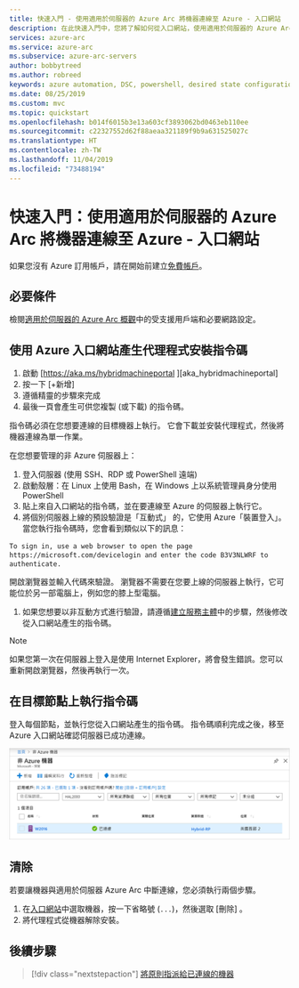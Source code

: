 ```yaml
---
title: 快速入門 - 使用適用於伺服器的 Azure Arc 將機器連線至 Azure - 入口網站
description: 在此快速入門中，您將了解如何從入口網站，使用適用於伺服器的 Azure Arc 將機器連線至 Azure
services: azure-arc
ms.service: azure-arc
ms.subservice: azure-arc-servers
author: bobbytreed
ms.author: robreed
keywords: azure automation, DSC, powershell, desired state configuration, update management, change tracking, inventory, runbooks, python, graphical, hybrid, onboard, Azure 自動化, 預期狀態設定, 更新管理, 變更追蹤, 清查, 圖形化, 混合式, 上線
ms.date: 08/25/2019
ms.custom: mvc
ms.topic: quickstart
ms.openlocfilehash: b014f6015b3e13a603cf3893062bd0463eb110ee
ms.sourcegitcommit: c22327552d62f88aeaa321189f9b9a631525027c
ms.translationtype: HT
ms.contentlocale: zh-TW
ms.lasthandoff: 11/04/2019
ms.locfileid: "73488194"
---
```

# <a name="quickstart-connect-machines-to-azure-using-azure-arc-for-servers---portal"></a>快速入門：使用適用於伺服器的 Azure Arc 將機器連線至 Azure - 入口網站

如果您沒有 Azure 訂用帳戶，請在開始前建立[免費帳戶](https://azure.microsoft.com/free/?WT.mc_id=A261C142F)。

## <a name="prerequisites"></a>必要條件

檢閱[適用於伺服器的 Azure Arc 概觀](overview.md)中的受支援用戶端和必要網路設定。

## <a name="generate-the-agent-install-script-using-the-azure-portal"></a>使用 Azure 入口網站產生代理程式安裝指令碼

1. 啟動 [https://aka.ms/hybridmachineportal ][aka_hybridmachineportal]
1. 按一下 [+新增] 
1. 遵循精靈的步驟來完成
1. 最後一頁會產生可供您複製 (或下載) 的指令碼。

指令碼必須在您想要連線的目標機器上執行。 它會下載並安裝代理程式，然後將機器連線為單一作業。

在您想要管理的非 Azure 伺服器上：

1. 登入伺服器 (使用 SSH、RDP 或 PowerShell 遠端)
1. 啟動殼層：在 Linux 上使用 Bash，在 Windows 上以系統管理員身分使用 PowerShell
1. 貼上來自入口網站的指令碼，並在要連線至 Azure 的伺服器上執行它。
1. 將個別伺服器上線的預設驗證是「互動式」  的，它使用 Azure「裝置登入」。 當您執行指令碼時，您會看到類似以下的訊息：

  ```none
  To sign in, use a web browser to open the page https://microsoft.com/devicelogin and enter the code B3V3NLWRF to authenticate.
  ```
  
   開啟瀏覽器並輸入代碼來驗證。 瀏覽器不需要在您要上線的伺服器上執行，它可能位於另一部電腦上，例如您的膝上型電腦。

1. 如果您想要以非互動方式進行驗證，請遵循[建立服務主體](quickstart-onboard-powershell.md#create-a-service-principal-for-onboarding-at-scale)中的步驟，然後修改從入口網站產生的指令碼。

> [!NOTE]
> 如果您第一次在伺服器上登入是使用 Internet Explorer，將會發生錯誤。您可以重新開啟瀏覽器，然後再執行一次。

## <a name="execute-the-script-on-target-nodes"></a>在目標節點上執行指令碼

登入每個節點，並執行您從入口網站產生的指令碼。 指令碼順利完成之後，移至 Azure 入口網站確認伺服器已成功連線。

![上線成功](./media/quickstart-onboard/arc-for-servers-successful-onboard.png)

## <a name="clean-up"></a>清除

若要讓機器與適用於伺服器 Azure Arc 中斷連線，您必須執行兩個步驟。

1. 在[入口網站](https://aka.ms/hybridmachineportal)中選取機器，按一下省略號 (`...`)，然後選取 [刪除]  。
1. 將代理程式從機器解除安裝。

## <a name="next-steps"></a>後續步驟

> [!div class="nextstepaction"]
> [將原則指派給已連線的機器](../../governance/policy/assign-policy-portal.md)
